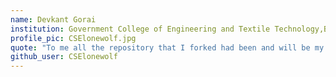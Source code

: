 ```yaml
---
name: Devkant Gorai 
institution: Government College of Engineering and Textile Technology,Berhampore 
profile_pic: CSElonewolf.jpg 
quote: "To me all the repository that I forked had been and will be my teacher for ever" 
github_user: CSElonewolf
---
```

